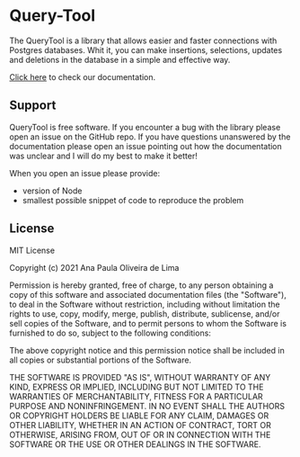 # Query-Tool
The QueryTool is a library that allows easier and faster connections with Postgres databases. Whit it, you can make insertions, selections, updates and deletions in the database in a simple and effective way.

[Click here](https://github.com/anapolima/Query-Tool/wiki) to check our documentation.

## Support
QueryTool is free software. If you encounter a bug with the library please open an issue on the GitHub repo. If you have questions unanswered by the documentation please open an issue pointing out how the documentation was unclear and I will do my best to make it better!

When you open an issue please provide:

* version of Node
* smallest possible snippet of code to reproduce the problem

## License
MIT License

Copyright (c) 2021 Ana Paula Oliveira de Lima

Permission is hereby granted, free of charge, to any person obtaining a copy
of this software and associated documentation files (the "Software"), to deal
in the Software without restriction, including without limitation the rights
to use, copy, modify, merge, publish, distribute, sublicense, and/or sell
copies of the Software, and to permit persons to whom the Software is
furnished to do so, subject to the following conditions:

The above copyright notice and this permission notice shall be included in all
copies or substantial portions of the Software.

THE SOFTWARE IS PROVIDED "AS IS", WITHOUT WARRANTY OF ANY KIND, EXPRESS OR
IMPLIED, INCLUDING BUT NOT LIMITED TO THE WARRANTIES OF MERCHANTABILITY,
FITNESS FOR A PARTICULAR PURPOSE AND NONINFRINGEMENT. IN NO EVENT SHALL THE
AUTHORS OR COPYRIGHT HOLDERS BE LIABLE FOR ANY CLAIM, DAMAGES OR OTHER
LIABILITY, WHETHER IN AN ACTION OF CONTRACT, TORT OR OTHERWISE, ARISING FROM,
OUT OF OR IN CONNECTION WITH THE SOFTWARE OR THE USE OR OTHER DEALINGS IN THE
SOFTWARE.

